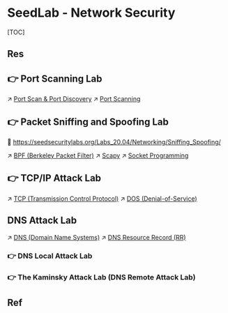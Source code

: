 # SeedLab - Network Security

[TOC]



## Res



## 👉 Port Scanning Lab
↗ [Port Scan & Port Discovery](../../../../🥇%20Best%20Practice/💉%20Network%20Penetration%20(Pen-testing)/Explore%20&%20Reconnaissance%20Phase/Active%20Recon/Port%20Scan%20&%20Port%20Discovery.md)
↗ [Port Scanning](../../../Pen-testing%20Tools/Reconnaissance%20&%20Exploration/Nmap%20Proj/⭐️%20Nmap%20Mechanisms%20&%20Network%20Scanning%20Principles/Port%20Scanning/Port%20Scanning.md)


[👍 Port Scanning Techniques | Nmap]: https://nmap.org/book/man-port-scanning-techniques.html

[【nmap】常用五种扫描原理详解 -TCP SYN、完整TCP、TCP ACK、TCP FIN/Xmas/NULL、UDP]: https://blog.csdn.net/m0_62783065/article/details/126803061

[👍 网络攻防技术——端口扫描 | CSDN]: https://blog.csdn.net/day0713/article/details/123171655
[「网络攻防技术」实验二——端口扫描实验 | CSDN]: https://blog.csdn.net/qq_45755706/article/details/123149634



## 👉 Packet Sniffing and Spoofing Lab
🔗 https://seedsecuritylabs.org/Labs_20.04/Networking/Sniffing_Spoofing/

↗ [BPF (Berkeley Packet Filter)](../../../../../🔑%20CS_Core/🏎️%20Computer%20Networking%20and%20Communication/🎅🏼%20Network%20Programming%20&%20RPC/Packet%20Analyzing%20&%20Sniffing%20&%20Spoofing/Packet%20Filtering%20Expression/BPF%20(Berkeley%20Packet%20Filter).md)
↗ [Scapy](../../../../../🔑%20CS_Core/👩‍💻%20Programming%20Methodology%20and%20Languages/🛠️%20Programming%20Tools%20Chain/🚠%20Application%20Runtimes%20&%20SDKs/Python%20Runtimes%20Environments/Python%20Third-party%20Libs/Networking%20&%20Streaming/Scapy.md)
↗ [Socket Programming](../../../../../🔑%20CS_Core/🏎️%20Computer%20Networking%20and%20Communication/🎅🏼%20Network%20Programming%20&%20RPC/Socket%20Programming/Socket%20Programming.md)

[网络攻防技术——嗅探与欺骗 | CSDN]: https://blog.csdn.net/day0713/article/details/123174731
[（SEED-Lab) Sniffing_Spoofing | CSDN]: https://blog.csdn.net/qq_51927659/article/details/122980085


## 👉 TCP/IP Attack Lab
↗ [TCP (Transmission Control Protocol)](../../../../../🔑%20CS_Core/🏎️%20Computer%20Networking%20and%20Communication/📌%20Computer%20Networking%20Basics/0x04%20Transport%20Layer/📌%20TCP%20(Transmission%20Control%20Protocol)/TCP%20(Transmission%20Control%20Protocol).md)
↗ [DOS (Denial-of-Service)](../../../../Network%20Security/Network%20Treats%20&%20Attacks/Network%20Layer%20Attacks/DOS%20(Denial-of-Service)/DOS%20(Denial-of-Service).md)

[👍 (SEED-Lab) TCP/IP Attack Lab | CSDN]: https://blog.csdn.net/qq_51927659/article/details/122984225



## DNS Attack Lab
↗ [DNS (Domain Name Systems)](../../../../../🔑%20CS_Core/🏎️%20Computer%20Networking%20and%20Communication/📌%20Computer%20Networking%20Basics/0x01%20Application%20Layer/🚔%20Network%20Managements%20&%20Standards/DNS%20(Domain%20Name%20Systems)/DNS%20(Domain%20Name%20Systems).md)
↗ [DNS Resource Record (RR)](../../../../../🔑%20CS_Core/🏎️%20Computer%20Networking%20and%20Communication/📌%20Computer%20Networking%20Basics/0x01%20Application%20Layer/🚔%20Network%20Managements%20&%20Standards/DNS%20(Domain%20Name%20Systems)/DNS%20Resource%20Record%20(RR).md)

### 👉 DNS Local Attack Lab
[（SEED-Lab) DNS_Local Attack Lab | CSDN]: https://blog.csdn.net/qq_51927659/article/details/122985412
[👍 SeedLab7: Local DNS Attack Lab | CSDN]: https://blog.csdn.net/Rachel_IS/article/details/109718638


### 👉 The Kaminsky Attack Lab (DNS Remote Attack Lab)

[SeedLab8: Remote DNS Attack (Kaminsky Attack) Lab | CSDN]: https://blog.csdn.net/Rachel_IS/article/details/109718962
[SeedLab:Remote DNS Attack]: http://blog.binpang.me/2017/05/16/remote-dns-attack/

[👍 Remote DNS Cache Poisoning Attack Lab]: https://hackmd.io/@ephemeral-instance/HJc4Xxc-O#Task-4-Testing-the-Setup



## Ref

